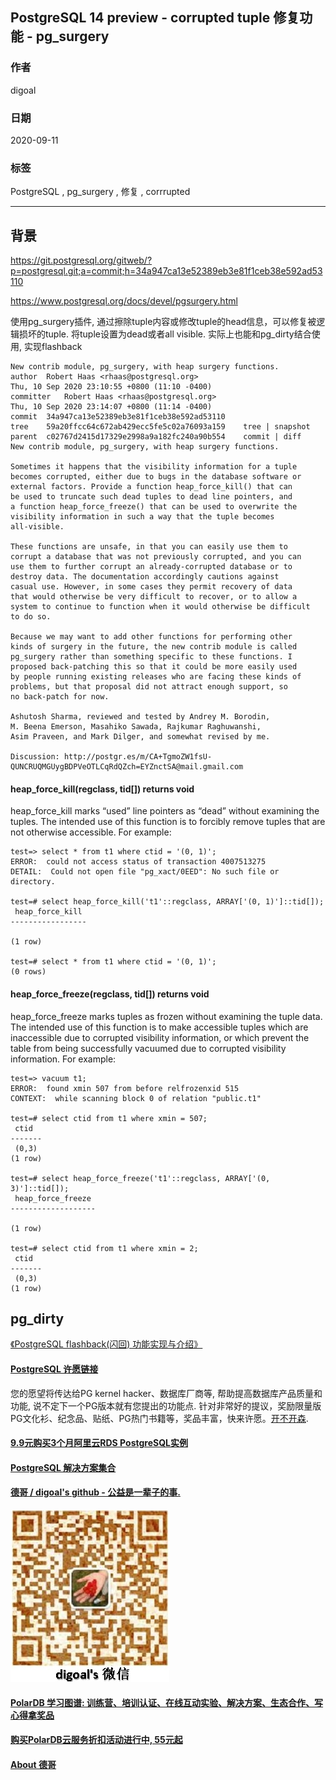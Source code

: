 ## PostgreSQL 14 preview - corrupted tuple 修复功能 - pg_surgery    
    
### 作者    
digoal    
    
### 日期    
2020-09-11    
    
### 标签    
PostgreSQL , pg_surgery , 修复 , corrrupted    
    
----    
    
## 背景    
https://git.postgresql.org/gitweb/?p=postgresql.git;a=commit;h=34a947ca13e52389eb3e81f1ceb38e592ad53110    
    
https://www.postgresql.org/docs/devel/pgsurgery.html    
    
使用pg_surgery插件, 通过擦除tuple内容或修改tuple的head信息，可以修复被逻辑损坏的tuple.  将tuple设置为dead或者all visible.  实际上也能和pg_dirty结合使用, 实现flashback     
    
```    
New contrib module, pg_surgery, with heap surgery functions.    
author	Robert Haas <rhaas@postgresql.org>	    
Thu, 10 Sep 2020 23:10:55 +0800 (11:10 -0400)    
committer	Robert Haas <rhaas@postgresql.org>	    
Thu, 10 Sep 2020 23:14:07 +0800 (11:14 -0400)    
commit	34a947ca13e52389eb3e81f1ceb38e592ad53110    
tree	59a20ffcc64c672ab429ecc5fe5c02a76093a159	tree | snapshot    
parent	c02767d2415d17329e2998a9a182fc240a90b554	commit | diff    
New contrib module, pg_surgery, with heap surgery functions.    
    
Sometimes it happens that the visibility information for a tuple    
becomes corrupted, either due to bugs in the database software or    
external factors. Provide a function heap_force_kill() that can    
be used to truncate such dead tuples to dead line pointers, and    
a function heap_force_freeze() that can be used to overwrite the    
visibility information in such a way that the tuple becomes    
all-visible.    
    
These functions are unsafe, in that you can easily use them to    
corrupt a database that was not previously corrupted, and you can    
use them to further corrupt an already-corrupted database or to    
destroy data. The documentation accordingly cautions against    
casual use. However, in some cases they permit recovery of data    
that would otherwise be very difficult to recover, or to allow a    
system to continue to function when it would otherwise be difficult    
to do so.    
    
Because we may want to add other functions for performing other    
kinds of surgery in the future, the new contrib module is called    
pg_surgery rather than something specific to these functions. I    
proposed back-patching this so that it could be more easily used    
by people running existing releases who are facing these kinds of    
problems, but that proposal did not attract enough support, so    
no back-patch for now.    
    
Ashutosh Sharma, reviewed and tested by Andrey M. Borodin,    
M. Beena Emerson, Masahiko Sawada, Rajkumar Raghuwanshi,    
Asim Praveen, and Mark Dilger, and somewhat revised by me.    
    
Discussion: http://postgr.es/m/CA+TgmoZW1fsU-QUNCRUQMGUygBDPVeOTLCqRdQZch=EYZnctSA@mail.gmail.com    
```    
    
#### heap_force_kill(regclass, tid[]) returns void    
heap_force_kill marks “used” line pointers as “dead” without examining the tuples. The intended use of this function is to forcibly remove tuples that are not otherwise accessible. For example:    
    
```    
test=> select * from t1 where ctid = '(0, 1)';    
ERROR:  could not access status of transaction 4007513275    
DETAIL:  Could not open file "pg_xact/0EED": No such file or directory.    
    
test=# select heap_force_kill('t1'::regclass, ARRAY['(0, 1)']::tid[]);    
 heap_force_kill     
-----------------    
     
(1 row)    
    
test=# select * from t1 where ctid = '(0, 1)';    
(0 rows)    
```    
    
#### heap_force_freeze(regclass, tid[]) returns void    
heap_force_freeze marks tuples as frozen without examining the tuple data. The intended use of this function is to make accessible tuples which are inaccessible due to corrupted visibility information, or which prevent the table from being successfully vacuumed due to corrupted visibility information. For example:    
    
```    
test=> vacuum t1;    
ERROR:  found xmin 507 from before relfrozenxid 515    
CONTEXT:  while scanning block 0 of relation "public.t1"    
    
test=# select ctid from t1 where xmin = 507;    
 ctid      
-------    
 (0,3)    
(1 row)    
    
test=# select heap_force_freeze('t1'::regclass, ARRAY['(0, 3)']::tid[]);    
 heap_force_freeze     
-------------------    
     
(1 row)    
    
test=# select ctid from t1 where xmin = 2;    
 ctid    
-------    
 (0,3)    
(1 row)    
```    
    
## pg_dirty    
[《PostgreSQL flashback(闪回) 功能实现与介绍》](../201710/20171010_01.md)      
      
  
#### [PostgreSQL 许愿链接](https://github.com/digoal/blog/issues/76 "269ac3d1c492e938c0191101c7238216")
您的愿望将传达给PG kernel hacker、数据库厂商等, 帮助提高数据库产品质量和功能, 说不定下一个PG版本就有您提出的功能点. 针对非常好的提议，奖励限量版PG文化衫、纪念品、贴纸、PG热门书籍等，奖品丰富，快来许愿。[开不开森](https://github.com/digoal/blog/issues/76 "269ac3d1c492e938c0191101c7238216").  
  
  
#### [9.9元购买3个月阿里云RDS PostgreSQL实例](https://www.aliyun.com/database/postgresqlactivity "57258f76c37864c6e6d23383d05714ea")
  
  
#### [PostgreSQL 解决方案集合](https://yq.aliyun.com/topic/118 "40cff096e9ed7122c512b35d8561d9c8")
  
  
#### [德哥 / digoal's github - 公益是一辈子的事.](https://github.com/digoal/blog/blob/master/README.md "22709685feb7cab07d30f30387f0a9ae")
  
  
![digoal's wechat](../pic/digoal_weixin.jpg "f7ad92eeba24523fd47a6e1a0e691b59")
  
  
#### [PolarDB 学习图谱: 训练营、培训认证、在线互动实验、解决方案、生态合作、写心得拿奖品](https://www.aliyun.com/database/openpolardb/activity "8642f60e04ed0c814bf9cb9677976bd4")
  
  
#### [购买PolarDB云服务折扣活动进行中, 55元起](https://www.aliyun.com/activity/new/polardb-yunparter?userCode=bsb3t4al "e0495c413bedacabb75ff1e880be465a")
  
  
#### [About 德哥](https://github.com/digoal/blog/blob/master/me/readme.md "a37735981e7704886ffd590565582dd0")
  
